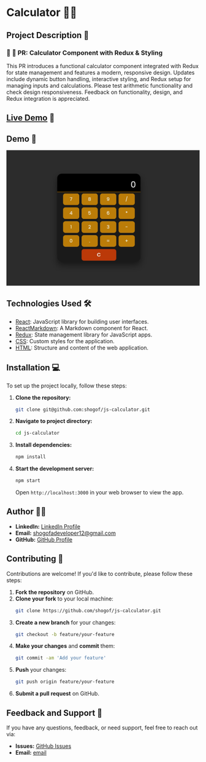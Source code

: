 # Calculator 📝✨

## Project Description 🧠

### 🎨 **🚀 PR: Calculator Component with Redux & Styling**
This PR introduces a functional calculator component integrated with Redux for state management and features a modern, responsive design. Updates include dynamic button handling, interactive styling, and Redux setup for managing inputs and calculations. Please test arithmetic functionality and check design responsiveness. Feedback on functionality, design, and Redux integration is appreciated.

## [Live Demo](https://javascript-calculator-8apqqiay8-shogofs-projects.vercel.app/) 🎥

## Demo 📸

![JS Calculator Screenshot](./public/images/s.jpg)

## Technologies Used 🛠️

- [React](https://reactjs.org/): JavaScript library for building user interfaces.
- [ReactMarkdown](https://github.com/remarkjs/react-markdown): A Markdown component for React.
- [Redux](https://redux.js.org/): State management library for JavaScript apps.
- [CSS](https://developer.mozilla.org/en-US/docs/Web/CSS): Custom styles for the application.
- [HTML](https://developer.mozilla.org/en-US/docs/Web/HTML): Structure and content of the web application.

## Installation 💻

To set up the project locally, follow these steps:

1. **Clone the repository:**

   ```bash
   git clone git@github.com:shogof/js-calculator.git
   ```

2. **Navigate to project directory:**

   ```bash
   cd js-calculator
   ```

3. **Install dependencies:**

   ```bash
   npm install
   ```

4. **Start the development server:**

   ```bash
   npm start
   ```

   Open `http://localhost:3000` in your web browser to view the app.

## Author 👩‍💻

- **LinkedIn:** [LinkedIn Profile](www.linkedin.com/in/shegofa-developer-aa362030b)
- **Email:** shogofadeveloper12@gmail.com
- **GitHub:** [GitHub Profile](https://github.com/shogof)

## Contributing 🤝

Contributions are welcome! If you'd like to contribute, please follow these steps:

1. **Fork the repository** on GitHub.
2. **Clone your fork** to your local machine:
   ```bash
   git clone https://github.com/shogof/js-calculator.git
   ```
3. **Create a new branch** for your changes:
   ```bash
   git checkout -b feature/your-feature
   ```
4. **Make your changes** and **commit** them:
   ```bash
   git commit -am 'Add your feature'
   ```
5. **Push** your changes:
   ```bash
   git push origin feature/your-feature
   ```
6. **Submit a pull request** on GitHub.

## Feedback and Support 💬

If you have any questions, feedback, or need support, feel free to reach out via:

- **Issues:** [GitHub Issues](https://github.com/shogof/random-quote/issues)
- **Email:** [email](shogofadeveloper12@gmail.com)
